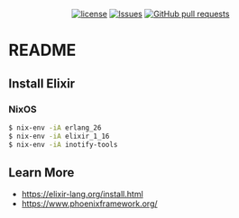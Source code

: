 <p align="center">
  <a href="https://github.com/mingyuchoo/elixir-study-series/blob/main/LICENSE"><img alt="license" src="https://img.shields.io/github/license/mingyuchoo/elixir-study-series"/></a>
  <a href="https://github.com/mingyuchoo/elixir-study-series/issues"><img alt="Issues" src="https://img.shields.io/github/issues/mingyuchoo/elixir-study-series?color=appveyor" /></a>
  <a href="https://github.com/mingyuchoo/elixir-study-series/pulls"><img alt="GitHub pull requests" src="https://img.shields.io/github/issues-pr/mingyuchoo/elixir-study-series?color=appveyor" /></a>
</p>

# README

## Install Elixir

### NixOS

```bash
$ nix-env -iA erlang_26
$ nix-env -iA elixir_1_16
$ nix-env -iA inotify-tools
```


## Learn More

- <https://elixir-lang.org/install.html>
- <https://www.phoenixframework.org/>
